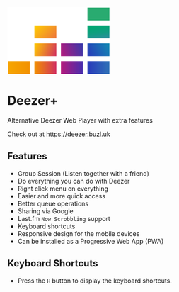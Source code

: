 ![](src/assets/deezer.svg)
# Deezer+
Alternative Deezer Web Player with extra features

Check out at https://deezer.buzl.uk

## Features
- Group Session (Listen together with a friend)
- Do everything you can do with Deezer
- Right click menu on everything
- Easier and more quick access
- Better queue operations
- Sharing via Google
- Last.fm `Now Scrobbling` support
- Keyboard shortcuts
- Responsive design for the mobile devices
- Can be installed as a Progressive Web App (PWA)

## Keyboard Shortcuts
- Press the `H` button to display the keyboard shortcuts.
